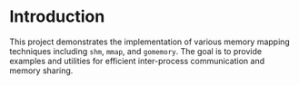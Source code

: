 # Introduction

This project demonstrates the implementation of various memory mapping techniques including `shm`, `mmap`, and `gomemory`.
The goal is to provide examples and utilities for efficient inter-process communication and memory sharing.
